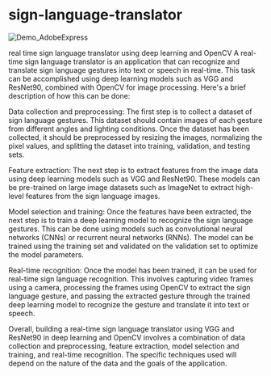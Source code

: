 # sign-language-translator

![Demo_AdobeExpress](https://user-images.githubusercontent.com/64172066/228300778-7cb1d6bf-b5ed-4b9d-8b2a-b17e6b8c15af.gif)




real time sign language translator using deep learning and OpenCV
A real-time sign language translator is an application that can recognize and translate sign language gestures into text or speech in real-time. This task can be accomplished using deep learning models such as VGG and ResNet90, combined with OpenCV for image processing. Here's a brief description of how this can be done:

Data collection and preprocessing: The first step is to collect a dataset of sign language gestures. This dataset should contain images of each gesture from different angles and lighting conditions. Once the dataset has been collected, it should be preprocessed by resizing the images, normalizing the pixel values, and splitting the dataset into training, validation, and testing sets.

Feature extraction: The next step is to extract features from the image data using deep learning models such as VGG and ResNet90. These models can be pre-trained on large image datasets such as ImageNet to extract high-level features from the sign language images.

Model selection and training: Once the features have been extracted, the next step is to train a deep learning model to recognize the sign language gestures. This can be done using models such as convolutional neural networks (CNNs) or recurrent neural networks (RNNs). The model can be trained using the training set and validated on the validation set to optimize the model parameters.

Real-time recognition: Once the model has been trained, it can be used for real-time sign language recognition. This involves capturing video frames using a camera, processing the frames using OpenCV to extract the sign language gesture, and passing the extracted gesture through the trained deep learning model to recognize the gesture and translate it into text or speech.

Overall, building a real-time sign language translator using VGG and ResNet90 in deep learning and OpenCV involves a combination of data collection and preprocessing, feature extraction, model selection and training, and real-time recognition. The specific techniques used will depend on the nature of the data and the goals of the application.
